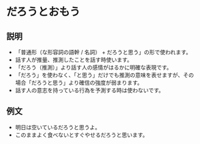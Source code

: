# だろうとおもう

## 説明

- 「普通形（な形容詞の語幹 / 名詞） + だろうと思う」の形で使われます。
- 話す人が推量、推測したことを話す時使います。
- 「だろう（推測）」より話す人の感情がはるかに明確な表現です。
- 「だろう」を使わなく、「と思う」だけでも推測の意味を表せますが、その場合「だろうと思う」より確信の強度が弱まります。
- 話す人の意志を持っている行為を予測する時は使わないです。

## 例文

- 明日は空いているだろうと思うよ。
- このままよく食べないとすぐやせるだろうと思います。